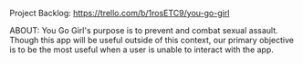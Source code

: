 Project Backlog: https://trello.com/b/1rosETC9/you-go-girl

ABOUT: You Go Girl's purpose is to prevent and combat sexual assault. Though this app will be useful outside of this context, our primary objective is to be the most useful when a user is unable to interact with the app.
